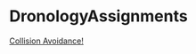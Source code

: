 # DronologyAssignments
[Collision Avoidance!](https://github.com/smbayley/DronologyAssignments/tree/master/collision_avoidance)
